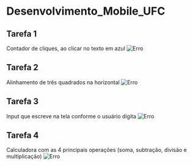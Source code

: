 # Desenvolvimento_Mobile_UFC

## Tarefa 1
Contador de cliques, ao clicar no texto em azul
![Erro](imagens/1.jpg)

## Tarefa 2
Alinhamento de três quadrados na horizontal
![Erro](imagens/2.jpg)

## Tarefa 3
Input que escreve na tela conforme o usuário digita
![Erro](imagens/3jpg.jpg)

## Tarefa 4
Calculadora com as 4 principais operações (soma, subtração, divisão e multiplicação)
![Erro](imagens/4.jpg)
